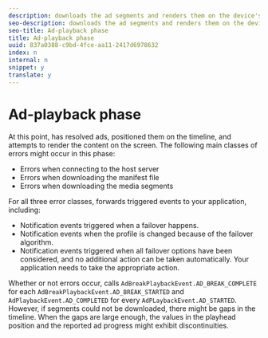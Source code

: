 ```yaml
---
description: downloads the ad segments and renders them on the device's screen.
seo-description: downloads the ad segments and renders them on the device's screen.
seo-title: Ad-playback phase
title: Ad-playback phase
uuid: 837a0388-c9bd-4fce-aa11-2417d6978632
index: n
internal: n
snippet: y
translate: y
---
```


# Ad-playback phase

At this point,  <!-- PH element: phrases/primetime-sdk-name --> has resolved ads, positioned them on the timeline, and attempts to render the content on the screen.
The following main classes of errors might occur in this phase: 
* Errors when connecting to the host server
* Errors when downloading the manifest file
* Errors when downloading the media segments

For all three error classes,  <!-- PH element: phrases/primetime-sdk-name --> forwards triggered events to your application, including:
* Notification events triggered when a failover happens.
* Notification events when the profile is changed because of the failover algorithm.
* Notification events triggered when all failover options have been considered, and no additional action can be taken automatically. Your application needs to take the appropriate action.


Whether or not errors occur,  <!-- PH element: phrases/primetime-sdk-name --> calls `AdBreakPlaybackEvent.AD_BREAK_COMPLETE` for each `AdBreakPlaybackEvent.AD_BREAK_STARTED` and `AdPlaybackEvent.AD_COMPLETED` for every `AdPLaybackEvent.AD_STARTED`. However, if segments could not be downloaded, there might be gaps in the timeline. When the gaps are large enough, the values in the playhead position and the reported ad progress might exhibit discontinuities. 
